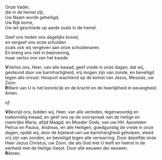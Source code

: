 Onze Vader,  
die in de hemel zijt,  
Uw Naam worde geheiligd,  
Uw Rijk kome,  
Uw wil geschiede op aarde zoals in de hemel.

Geef ons heden ons dagelijks brood,  
en vergeef ons onze schulden  
zoals ook wij vergeven aan onze schuldenaren.  
En breng ons niet in beproeving,  
maar verlos ons van het kwade.

**V**Verlos ons, Heer, van alle kwaad, geef vrede in onze dagen, dat
wij, gesteund door uw barmhartigheid, vrij mogen zijn van zonde, en
beveiligd tegen alle onrust. Hoopvol wachtend op de komst van Jezus,
Messias, uw Zoon.  
**R**Want van U is het koninkrijk en de kracht en de heerlijkheid in
eeuwigheid.  
Amen.

*of:*

**V**Bevrijd ons, bidden wij, Heer, van alle verleden, tegenwoordig en
toekomstig kwaad, en geef ons op de voorspraak van de heilige en
roemrijke Maria, altijd Maagd, en Moeder Gods, van uw HH. Apostelen
Petrus en Paulus, Andreas, en alle Heiligen, goedgunstig de vrede in
onze dagen; opdat wij, door de bijstand van uw barmharigheid geholpen,
steed vrij zijn van zonden, en beveiligd tegen alle verwarring. Door
dezelfde onze Heer Jezus Christus, uw Zoon, die als God met U leeft en
heerst in de eenheid met de Heilige Geest. Door alle eeuwen der eeuwen.  
**R**Amen.
